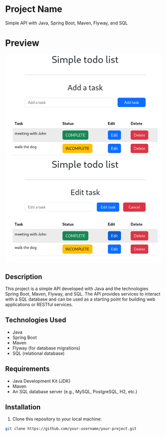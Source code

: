 # Project Name

Simple API with Java, Spring Boot, Maven, Flyway, and SQL

# Preview

![main preview](./previewProyect/preview.png)
![main preview](./previewProyect/edit.png)
## Description

This project is a simple API developed with Java and the technologies Spring Boot, Maven, Flyway, and SQL. The API provides services to interact with a SQL database and can be used as a starting point for building web applications or RESTful services.

## Technologies Used

- Java
- Spring Boot
- Maven
- Flyway (for database migrations)
- SQL (relational database)

## Requirements

- Java Development Kit (JDK)
- Maven
- An SQL database server (e.g., MySQL, PostgreSQL, H2, etc.)

## Installation

1. Clone this repository to your local machine:

```bash
git clone https://github.com/your-username/your-project.git

